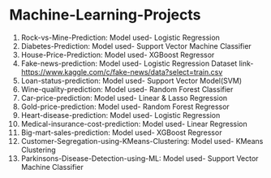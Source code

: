 # Machine-Learning-Projects
1) Rock-vs-Mine-Prediction: Model used- Logistic Regression
2) Diabetes-Prediction: Model used- Support Vector Machine Classifier
3) House-Price-Prediction: Model used- XGBoost Regressor
4) Fake-news-prediction: Model used- Logistic Regression
                         Dataset link- https://www.kaggle.com/c/fake-news/data?select=train.csv
5) Loan-status-prediction: Model used- Support Vector Model(SVM)
6) Wine-quality-prediction: Model used- Random Forest Classifier
7) Car-price-prediction: Model used- Linear & Lasso Regression
8) Gold-price-prediction: Model used- Random Forest Regressor
9) Heart-disease-prediction: Model used- Logistic Regression
10) Medical-insurance-cost-prediction: Model used- Linear Regression
11) Big-mart-sales-prediction: Model used- XGBoost Regressor
12) Customer-Segregation-using-KMeans-Clustering: Model used- KMeans Clustering
13) Parkinsons-Disease-Detection-using-ML: Model used- Support Vector Machine Classifier
